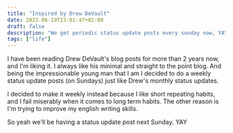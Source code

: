 ```yaml
---
title: "Inspired by Drew DeVault"
date: 2022-06-19T23:01:47+02:00
draft: false
description: "We get periodic status update posts every sunday now, YAY."
tags: ["life"]
---
```


I have been reading Drew DeVault's blog posts for more than 2 years now, and I'm liking it. I always like his minimal and straight to the point blog. And being the impressionable young man that I am I decided to do a weekly status update posts (on Sundays) just like Drew's monthly status updates.

I decided to make it weekly instead because I like short repeating habits, and I fail miserably when it comes to long term habits. The other reason is I'm trying to improve my english writing skills.

So yeah we'll be having a status update post next Sunday. YAY

